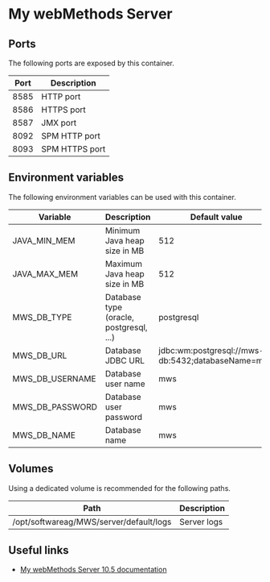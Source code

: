 # My webMethods Server

## Ports

The following ports are exposed by this container.

| Port | Description |
| ---- | ----------- |
| 8585 | HTTP port |
| 8586 | HTTPS port |
| 8587 | JMX port |
| 8092 | SPM HTTP port |
| 8093 | SPM HTTPS port |

## Environment variables

The following environment variables can be used with this container.

| Variable | Description | Default value |
| -------- | ----------- | ------------- |
| JAVA_MIN_MEM | Minimum Java heap size in MB | 512 |
| JAVA_MAX_MEM | Maximum Java heap size in MB | 512 |
| MWS_DB_TYPE | Database type (oracle, postgresql, ...) | postgresql |
| MWS_DB_URL | Database JDBC URL | jdbc:wm:postgresql://mws-db:5432;databaseName=mws |
| MWS_DB_USERNAME | Database user name | mws |
| MWS_DB_PASSWORD | Database user password | mws |
| MWS_DB_NAME | Database name | mws |

## Volumes

Using a dedicated volume is recommended for the following paths.

| Path | Description |
| ---- | ----------- |
| /opt/softwareag/MWS/server/default/logs | Server logs |

## Useful links

- [My webMethods Server 10.5 documentation](https://documentation.softwareag.com/webmethods/mywebmethods_server/mws10-5/10-5_MWSw/index.html)
